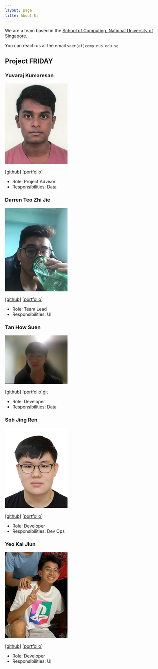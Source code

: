 ```yaml
---
layout: page
title: About Us
---
```


We are a team based in the [School of Computing, National University of Singapore](http://www.comp.nus.edu.sg).

You can reach us at the email `seer[at]comp.nus.edu.sg`

## Project FRIDAY

### Yuvaraj Kumaresan

<img src="images/Yuvaraj.png" width="200px">

[[github](https://github.com/Yuvaraj0702)]
[[portfolio](team/yuvaraj.md)]

* Role: Project Advisor
* Responsibilities: Data

### Darren Teo Zhi Jie

<img src="images/darrtzj.png" width="200px">

[[github](http://github.com/darrtzj)]
[[portfolio](team/johndoe.md)]

* Role: Team Lead
* Responsibilities: UI

### Tan How Suen

<img src="images/howsuen.png" width="200px">

[[github](http://github.com/HowSuen)] [[portfolio](team/howsuen.md)]git 

* Role: Developer
* Responsibilities: Data

### Soh Jing Ren

<img src="images/jorrdansoh.png" width="200px">

[[github](http://github.com/jorrdansoh)]
[[portfolio](team/johndoe.md)]

* Role: Developer
* Responsibilities: Dev Ops

### Yeo Kai Jiun

<img src="images/kaij77.png" width="200px">

[[github](http://github.com/kaij77)]
[[portfolio](team/kaijiun.md)]

* Role: Developer
* Responsibilities: UI
